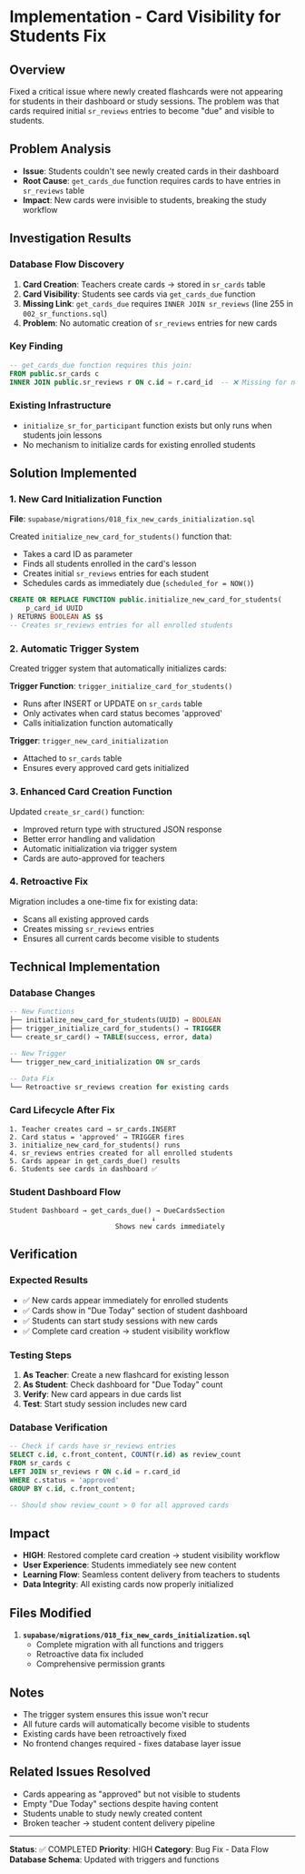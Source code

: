 # Implementation - Card Visibility for Students Fix

## Overview
Fixed a critical issue where newly created flashcards were not appearing for students in their dashboard or study sessions. The problem was that cards required initial `sr_reviews` entries to become "due" and visible to students.

## Problem Analysis
- **Issue**: Students couldn't see newly created cards in their dashboard
- **Root Cause**: `get_cards_due` function requires cards to have entries in `sr_reviews` table
- **Impact**: New cards were invisible to students, breaking the study workflow

## Investigation Results

### Database Flow Discovery
1. **Card Creation**: Teachers create cards → stored in `sr_cards` table
2. **Card Visibility**: Students see cards via `get_cards_due` function
3. **Missing Link**: `get_cards_due` requires `INNER JOIN sr_reviews` (line 255 in `002_sr_functions.sql`)
4. **Problem**: No automatic creation of `sr_reviews` entries for new cards

### Key Finding
```sql
-- get_cards_due function requires this join:
FROM public.sr_cards c
INNER JOIN public.sr_reviews r ON c.id = r.card_id  -- ❌ Missing for new cards
```

### Existing Infrastructure
- `initialize_sr_for_participant` function exists but only runs when students join lessons
- No mechanism to initialize cards for existing enrolled students

## Solution Implemented

### 1. New Card Initialization Function
**File**: `supabase/migrations/018_fix_new_cards_initialization.sql`

Created `initialize_new_card_for_students()` function that:
- Takes a card ID as parameter
- Finds all students enrolled in the card's lesson
- Creates initial `sr_reviews` entries for each student
- Schedules cards as immediately due (`scheduled_for = NOW()`)

```sql
CREATE OR REPLACE FUNCTION public.initialize_new_card_for_students(
    p_card_id UUID
) RETURNS BOOLEAN AS $$
-- Creates sr_reviews entries for all enrolled students
```

### 2. Automatic Trigger System
Created trigger system that automatically initializes cards:

**Trigger Function**: `trigger_initialize_card_for_students()`
- Runs after INSERT or UPDATE on `sr_cards` table
- Only activates when card status becomes 'approved'
- Calls initialization function automatically

**Trigger**: `trigger_new_card_initialization`
- Attached to `sr_cards` table
- Ensures every approved card gets initialized

### 3. Enhanced Card Creation Function
Updated `create_sr_card()` function:
- Improved return type with structured JSON response
- Better error handling and validation
- Automatic initialization via trigger system
- Cards are auto-approved for teachers

### 4. Retroactive Fix
Migration includes a one-time fix for existing data:
- Scans all existing approved cards
- Creates missing `sr_reviews` entries
- Ensures all current cards become visible to students

## Technical Implementation

### Database Changes
```sql
-- New Functions
├── initialize_new_card_for_students(UUID) → BOOLEAN
├── trigger_initialize_card_for_students() → TRIGGER
└── create_sr_card() → TABLE(success, error, data)

-- New Trigger
└── trigger_new_card_initialization ON sr_cards

-- Data Fix
└── Retroactive sr_reviews creation for existing cards
```

### Card Lifecycle After Fix
```
1. Teacher creates card → sr_cards.INSERT
2. Card status = 'approved' → TRIGGER fires
3. initialize_new_card_for_students() runs
4. sr_reviews entries created for all enrolled students
5. Cards appear in get_cards_due() results
6. Students see cards in dashboard ✅
```

### Student Dashboard Flow
```
Student Dashboard → get_cards_due() → DueCardsSection
                                   ↓
                          Shows new cards immediately
```

## Verification

### Expected Results
- ✅ New cards appear immediately for enrolled students
- ✅ Cards show in "Due Today" section of student dashboard
- ✅ Students can start study sessions with new cards
- ✅ Complete card creation → student visibility workflow

### Testing Steps
1. **As Teacher**: Create a new flashcard for existing lesson
2. **As Student**: Check dashboard for "Due Today" count
3. **Verify**: New card appears in due cards list
4. **Test**: Start study session includes new card

### Database Verification
```sql
-- Check if cards have sr_reviews entries
SELECT c.id, c.front_content, COUNT(r.id) as review_count
FROM sr_cards c
LEFT JOIN sr_reviews r ON c.id = r.card_id
WHERE c.status = 'approved'
GROUP BY c.id, c.front_content;

-- Should show review_count > 0 for all approved cards
```

## Impact
- **HIGH**: Restored complete card creation → student visibility workflow
- **User Experience**: Students immediately see new content
- **Learning Flow**: Seamless content delivery from teachers to students
- **Data Integrity**: All existing cards now properly initialized

## Files Modified
1. **`supabase/migrations/018_fix_new_cards_initialization.sql`**
   - Complete migration with all functions and triggers
   - Retroactive data fix included
   - Comprehensive permission grants

## Notes
- The trigger system ensures this issue won't recur
- All future cards will automatically become visible to students
- Existing cards have been retroactively fixed
- No frontend changes required - fixes database layer issue

## Related Issues Resolved
- Cards appearing as "approved" but not visible to students
- Empty "Due Today" sections despite having content
- Students unable to study newly created content
- Broken teacher → student content delivery pipeline

---
**Status**: ✅ COMPLETED
**Priority**: HIGH
**Category**: Bug Fix - Data Flow
**Database Schema**: Updated with triggers and functions